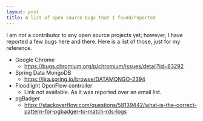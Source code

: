 ```yaml
---
layout: post
title: A list of open source bugs that I found/reported
---
```


I am not a contributor to any open source projects yet; however, I have reported a few bugs here and there. Here is a list of those, just for my reference.

* Google Chrome
  * https://bugs.chromium.org/p/chromium/issues/detail?id=83292 
* Spring Data MongoDB
  * https://jira.spring.io/browse/DATAMONGO-2394
* Floodlight OpenFlow controller
  * Link not available. As it was reported over an email list.
* pgBadger
  * https://stackoverflow.com/questions/58139442/what-is-the-correct-pattern-for-pgbadger-to-match-rds-logs
 
 
